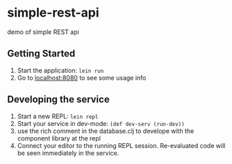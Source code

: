 # simple-rest-api

demo of simple REST api

## Getting Started

1. Start the application: `lein run`
2. Go to [localhost:8080](http://localhost:8080/) to see some usage info


## Developing the service

1. Start a new REPL: `lein repl`
2. Start your service in dev-mode: `(def dev-serv (run-dev))`
3. use the rich comment in the database.clj to develope with the component library at the repl
4. Connect your editor to the running REPL session.
   Re-evaluated code will be seen immediately in the service.
